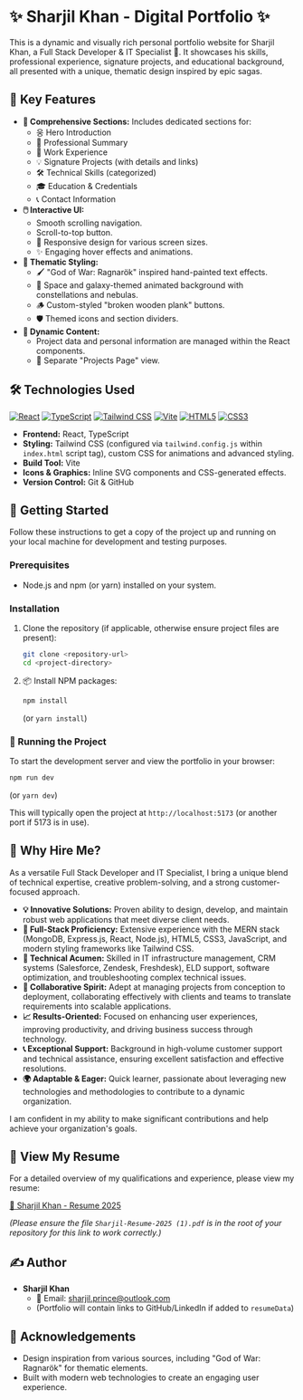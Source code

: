 # ✨ Sharjil Khan - Digital Portfolio ✨

This is a dynamic and visually rich personal portfolio website for Sharjil Khan, a Full Stack Developer & IT Specialist 🚀. It showcases his skills, professional experience, signature projects, and educational background, all presented with a unique, thematic design inspired by epic sagas.

## 🌟 Key Features

*   **📜 Comprehensive Sections:** Includes dedicated sections for:
    *   웅 Hero Introduction
    *   📝 Professional Summary
    *   💼 Work Experience
    *   💡 Signature Projects (with details and links)
    *   🛠️ Technical Skills (categorized)
    *   🎓 Education & Credentials
    *   📞 Contact Information
*   **🖱️ Interactive UI:**
    *   Smooth scrolling navigation.
    *   Scroll-to-top button.
    *   📱 Responsive design for various screen sizes.
    *   ✨ Engaging hover effects and animations.
*   **🎨 Thematic Styling:**
    *   🖌️ "God of War: Ragnarök" inspired hand-painted text effects.
    *   🌌 Space and galaxy-themed animated background with constellations and nebulas.
    *   🪵 Custom-styled "broken wooden plank" buttons.
    *   🛡️ Themed icons and section dividers.
*   **🔄 Dynamic Content:**
    *   Project data and personal information are managed within the React components.
    *   📄 Separate "Projects Page" view.

## 🛠️ Technologies Used

[![React](https://img.shields.io/badge/React-20232A?style=for-the-badge&logo=react&logoColor=61DAFB)](https://reactjs.org/)
[![TypeScript](https://img.shields.io/badge/TypeScript-007ACC?style=for-the-badge&logo=typescript&logoColor=white)](https://www.typescriptlang.org/)
[![Tailwind CSS](https://img.shields.io/badge/Tailwind_CSS-38B2AC?style=for-the-badge&logo=tailwind-css&logoColor=white)](https://tailwindcss.com/)
[![Vite](https://img.shields.io/badge/Vite-B73BFE?style=for-the-badge&logo=vite&logoColor=FFD62E)](https://vitejs.dev/)
[![HTML5](https://img.shields.io/badge/HTML5-E34F26?style=for-the-badge&logo=html5&logoColor=white)](https://developer.mozilla.org/en-US/docs/Web/Guide/HTML/HTML5)
[![CSS3](https://img.shields.io/badge/CSS3-1572B6?style=for-the-badge&logo=css3&logoColor=white)](https://developer.mozilla.org/en-US/docs/Web/CSS)

*   **Frontend:** React, TypeScript
*   **Styling:** Tailwind CSS (configured via `tailwind.config.js` within `index.html` script tag), custom CSS for animations and advanced styling.
*   **Build Tool:** Vite
*   **Icons & Graphics:** Inline SVG components and CSS-generated effects.
*   **Version Control:** Git & GitHub

## 🚀 Getting Started

Follow these instructions to get a copy of the project up and running on your local machine for development and testing purposes.

### Prerequisites

*   Node.js and npm (or yarn) installed on your system.

### Installation

1.  Clone the repository (if applicable, otherwise ensure project files are present):
    ```bash
    git clone <repository-url>
    cd <project-directory>
    ```
2.  📦 Install NPM packages:
    ```bash
    npm install
    ```
    (or `yarn install`)

### 🏃 Running the Project

To start the development server and view the portfolio in your browser:

```bash
npm run dev
```
(or `yarn dev`)

This will typically open the project at `http://localhost:5173` (or another port if 5173 is in use).

## 🤔 Why Hire Me?

As a versatile Full Stack Developer and IT Specialist, I bring a unique blend of technical expertise, creative problem-solving, and a strong customer-focused approach.

*   **💡 Innovative Solutions:** Proven ability to design, develop, and maintain robust web applications that meet diverse client needs.
*   **💪 Full-Stack Proficiency:** Extensive experience with the MERN stack (MongoDB, Express.js, React, Node.js), HTML5, CSS3, JavaScript, and modern styling frameworks like Tailwind CSS.
*   **🔧 Technical Acumen:** Skilled in IT infrastructure management, CRM systems (Salesforce, Zendesk, Freshdesk), ELD support, software optimization, and troubleshooting complex technical issues.
*   **🤝 Collaborative Spirit:** Adept at managing projects from conception to deployment, collaborating effectively with clients and teams to translate requirements into scalable applications.
*   **📈 Results-Oriented:** Focused on enhancing user experiences, improving productivity, and driving business success through technology.
*   **📞 Exceptional Support:** Background in high-volume customer support and technical assistance, ensuring excellent satisfaction and effective resolutions.
*   **🌍 Adaptable & Eager:** Quick learner, passionate about leveraging new technologies and methodologies to contribute to a dynamic organization.

I am confident in my ability to make significant contributions and help achieve your organization's goals.

## 📄 View My Resume

For a detailed overview of my qualifications and experience, please view my resume:

[🔗 Sharjil Khan - Resume 2025](./Sharjil-Resume-2025%20(1).pdf)

*(Please ensure the file `Sharjil-Resume-2025 (1).pdf` is in the root of your repository for this link to work correctly.)*

## ✍️ Author

*   **Sharjil Khan**
    *   📧 Email: [sharjil.prince@outlook.com](mailto:sharjil.prince@outlook.com)
    *   (Portfolio will contain links to GitHub/LinkedIn if added to `resumeData`)

## 🙏 Acknowledgements

*   Design inspiration from various sources, including "God of War: Ragnarök" for thematic elements.
*   Built with modern web technologies to create an engaging user experience.
